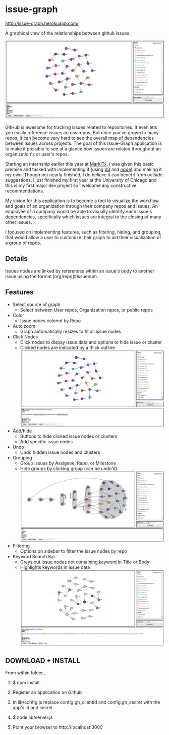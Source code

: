 issue-graph
===========

http://issue-graph.herokuapp.com/

A graphical view of the relationships between github issues 

![alt text](./images/issueg1.png)


GitHub is awesome for tracking issues related to repositories. It even lets you easily reference issues across repos. But once you've grown to many repos, it can become very hard to see the overall map of dependencies between issues across projects. The goal of this Issue-Graph application is to make it possible to see at a glance how issues are related throughout an organization's or user's repos.

Starting an internship earlier this year at [MarkITx](https://www.markitx.com/), I was given this basic premise and tasked with implementing it (using [d3](http://d3js.org/) and [node](http://nodejs.org/)) and making it my own.  Though not nearly finished, I do believe it can benefit from outside suggestions.  I just finished my first year at the University of Chicago and this is my first major dev project so I welcome any constructive recommendations.

My vision for this application is to become a tool to visualize the workflow and goals of an organization through their company repos and issues.  An employee of a company would be able to visually identify each issue's dependencies, specifically which issues are integral to the closing of many other issues.  

I focused on implementing features, such as filtering, hiding, and grouping, that would allow a user to customize their graph to aid their visualization of a group of repos.  

Details
-------
Issues nodes are linked by references within an issue's body to another issue using the format [org/repo]#issuenum.


Features
--------
* Select source of graph
    * Select between User repos, Organization repos, or public repos
* Color
    * Issue nodes colored by Repo
* Auto zoom
    * Graph automatically resizes to fit all issue nodes
* Click Nodes
    * Click nodes to dispay issue data and options to hide issue or cluster
    * Clicked nodes are indicated by a thick outline
![alt text](./images/issueg2.png)
* Add/hide
    * Buttons to hide clicked issue nodes or clusters
    * Add specific issue nodes
* Undo
    * Undo hidden issue nodes and clusters
* Grouping
    * Group issues by Assignee, Repo, or Milestone
    * Hide groups by clicking group (can be undo'd)
![alt text](./images/issueg4.png)
* Filtering
    * Options on sidebar to filter the issue nodes by repo
* Keyword Search Bar
    * Greys out issue nodes not containing keyword in Title or Body
    * Highlights keywords in issue data
![alt text](./images/issueg3.png)

DOWNLOAD + INSTALL
------------------

From within folder...

1. $ npm install

2. Register an application on Github

3. In lib/config.js replace config.gh_clientId and config.gh_secret  with the app's id and secret

4. $ node lib/server.js

5. Point your browser to http://localhost:3000
